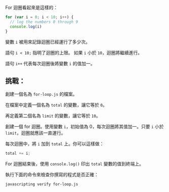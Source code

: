 For 迴圈看起來是這樣的：

```js
for (var i = 0; i < 10; i++) {
  // log the numbers 0 through 9
  console.log(i)
}
```

變數 `i` 被用來記錄迴圈已經運行了多少次。

語句 `i < 10;` 指明了迴圈的上限。
如果 `i` 小於 `10`，迴圈將繼續進行。

語句 `i++` 代表每次迴圈後將變數 `i` 的值加一。

## 挑戰：

創建一個名為 `for-loop.js` 的檔案。

在檔案中定義一個名為 `total` 的變數，讓它等於 `0`。

再定義第二個名為 `limit` 的變數，讓它等於 `10`。

創建一個 for 迴圈。使用變數 `i`，初始值為 0，每次迴圈將其值加一。只要 `i` 小於 `limit`，迴圈就應該一直運行。

每次迴圈中，將 `i` 加到 `total` 上。你可以這樣做：

```js
total += i;
```

For 迴圈結束後，使用 `console.log()` 印出 `total` 變數的值到終端上。

執行下面的命令來檢查你撰寫的程式是否正確：

```bash
javascripting verify for-loop.js
```
